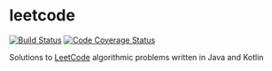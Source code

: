 # leetcode

[![Build Status](https://travis-ci.org/dkoval/leetcode.svg?branch=master)](https://travis-ci.org/dkoval/leetcode)
[![Code Coverage Status](https://codecov.io/gh/dkoval/leetcode/branch/master/graph/badge.svg)](https://codecov.io/gh/dkoval/leetcode)

Solutions to [LeetCode](https://leetcode.com/) algorithmic problems written in Java and Kotlin